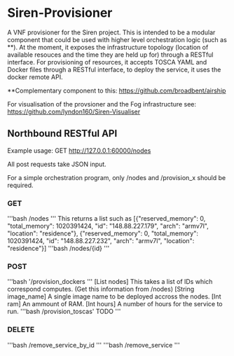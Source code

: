 # Siren-Provisioner
A VNF provisioner for the Siren project. This is intended to be a modular component that could be used with higher level orchestration logic (such as **). At the moment, it exposes the infrastructure topology (location of available resouces and the time they are held up for) through a RESTful interface. For provisioning of resources, it accepts TOSCA YAML and Docker files through a RESTful interface, to deploy the service, it uses the docker remote API. 


**Complementary component to this: https://github.com/broadbent/airship


For visualisation of the provsioner and the Fog infrastructure see: https://github.com/lyndon160/Siren-Visualiser


##  Northbound RESTful API

Example usage: GET http://127.0.0.1:60000/nodes

All post requests take JSON input.

For a simple orchestration program, only /nodes and /provision_x should be required.

### GET
'''bash
/nodes
'''
This returns a list such as [{"reserved_memory": 0, "total_memory": 1020391424, "id": "148.88.227.179", "arch": "armv7l", "location": "residence"}, {"reserved_memory": 0, "total_memory": 1020391424, "id": "148.88.227.232", "arch": "armv7l", "location": "residence"}]
'''bash
/nodes/{id}
'''
### POST
'''bash
'/provision_dockers
'''
[List nodes] This takes a list of IDs which correspond computes. (Get this information from /nodes) [String image_name] A single image name to be deployed accross the nodes. [Int ram] An ammount of RAM. [Int hours] A number of hours for the service to run.
'''bash
/provision_toscas' TODO
'''
### DELETE
'''bash
/remove_service_by_id
'''
'''bash
/remove_service
'''